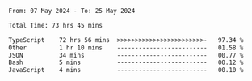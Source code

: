 
<!--START_SECTION:waka-->

```txt
From: 07 May 2024 - To: 25 May 2024

Total Time: 73 hrs 45 mins

TypeScript    72 hrs 56 mins  >>>>>>>>>>>>>>>>>>>>>>>>-   97.34 %
Other         1 hr 10 mins    -------------------------   01.58 %
JSON          34 mins         -------------------------   00.77 %
Bash          5 mins          -------------------------   00.12 %
JavaScript    4 mins          -------------------------   00.10 %
```

<!--END_SECTION:waka-->

<!--

### Hi there 👋
**Iam-cesar/Iam-cesar** is a ✨ _special_ ✨ repository because its `README.md` (this file) appears on your GitHub profile.

Here are some ideas to get you started:

- 🔭 I’m currently working on ...
- 🌱 I’m currently learning ...
- 👯 I’m looking to collaborate on ...
- 🤔 I’m looking for help with ...
- 💬 Ask me about ...
- 📫 How to reach me: ...
- 😄 Pronouns: ...
- ⚡ Fun fact: ...
-->
